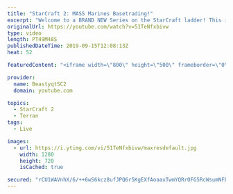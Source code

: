 ```yaml
---
title: "StarCraft 2: MASS Marines Basetrading!"
excerpt: "Welcome to a BRAND NEW Series on the StarCraft ladder! This is the \"Mass Marines to Grandmaster\" challenge, where the only attacking unit that I'm allowed to make is Marines - and that's it! I am allowed to make Medivacs just so that the gaemplay is not too monotonous, but I believe I could even make"
originalUrl: https://youtube.com/watch?v=51TeNfxbivw
type: video
length: PT49M48S
publishedDateTime: 2019-09-15T12:08:13Z
heat: 52

featuredContent: "<iframe width=\"800\" height=\"500\" frameborder=\"0\" src=\"https://www.youtube.com/embed/51TeNfxbivw\" allow=\"accelerometer; autoplay; encrypted-media; gyroscope; picture-in-picture\" allowfullscreen></iframe>"

provider:
  name: BeastyqtSC2
  domain: youtube.com

topics:
  - StarCraft 2
  - Terran
tags:
  - Live

images:
  - url: https://i.ytimg.com/vi/51TeNfxbivw/maxresdefault.jpg
    width: 1280
    height: 720
    isCached: true

secured: "rCU1WAVnhX/6/++6wS6kcz8ufJPQ6r5KgEXfAoaaxTwmYQRrOFG5RcWsumNFBu++GSZU1kxBuuRpXIhdTsVAMpq7POYJt8Y5QIkEfWhRqDwgM7pDx3VhMSjSKxqoDlzSf9vN6M0i6UlhPCdABZqZ9HUCnbDSVuA/wYZNfaACPAoc6mJ4TJYrgx+hAzGtJIyKI4dVoQKRS1BWTefCCTf5zfloorMEstDV4qbyZJ6CUTNsQLLlJAdSkCymJ2zzZDQ+8JI8VVKeqZz+u3R2bec4gzsNgOl47ZtcDHgXOIL5vgYjEvKNJoYvDoFtqBuFU2kVfvI8YMLtJ2U1yV9Jf/7nmtGI1JqzA5YYSPZBGSXZBIkPq0Y1iXhPcWa2cEG1mprMHmvOmZowI5crm35DyTCKIr9Jz/B3j37D795lvrSU7cM=;viVRSc9PCO4F0JE+HoUyHw=="
---
```


